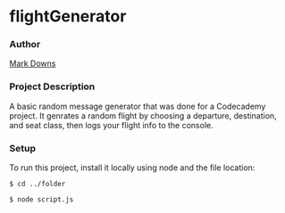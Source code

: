 # flightGenerator

### Author

[Mark Downs](https://github.com/markdowns91)

### Project Description

A basic random message generator that was done for a Codecademy project. It genrates a random flight by choosing a departure, destination, and seat class, then logs your flight info to the console.

### Setup

To run this project, install it locally using node and the file location:

```$ cd ../folder```

```$ node script.js```
